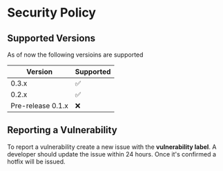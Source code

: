 # Security Policy

## Supported Versions

As of now the following versioins are supported

| Version | Supported          |
| ------- | ------------------ |
|0.3.x|:white_check_mark:|
|0.2.x|:white_check_mark:|
|Pre-release 0.1.x|:x:|

## Reporting a Vulnerability

To report a vulnerability create a new issue with the **vulnerability label**.
A developer should update the issue within 24 hours.
Once it's confirmed a hotfix will be issued.
